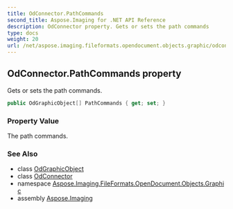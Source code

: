 ```yaml
---
title: OdConnector.PathCommands
second_title: Aspose.Imaging for .NET API Reference
description: OdConnector property. Gets or sets the path commands
type: docs
weight: 20
url: /net/aspose.imaging.fileformats.opendocument.objects.graphic/odconnector/pathcommands/
---
```

## OdConnector.PathCommands property

Gets or sets the path commands.

```csharp
public OdGraphicObject[] PathCommands { get; set; }
```

### Property Value

The path commands.

### See Also

* class [OdGraphicObject](../../odgraphicobject/)
* class [OdConnector](../)
* namespace [Aspose.Imaging.FileFormats.OpenDocument.Objects.Graphic](../../odconnector/)
* assembly [Aspose.Imaging](../../../)


